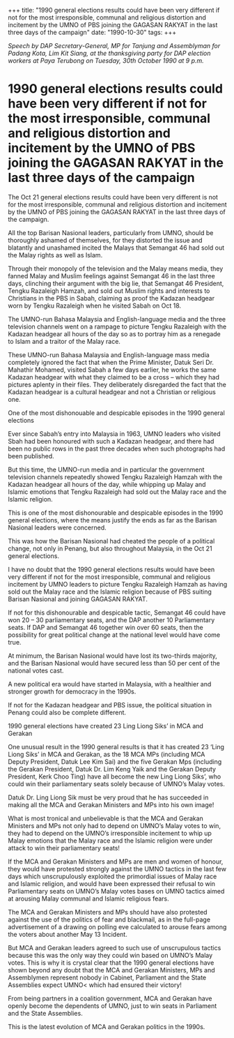 +++ 
title: "1990 general elections results could have been very different if not for the most irresponsible, communal and religious distortion and incitement by the UMNO of PBS joining the GAGASAN RAKYAT in the last three days of the campaign"
date: "1990-10-30"
tags:
+++

_Speech by DAP Secretary-General, MP for Tanjung and Assemblyman for Padang Kota, Lim Kit Siang, at the thanksgiving party for DAP election workers at Paya Terubong on Tuesday, 30th October 1990 at 9 p.m._

# 1990 general elections results could have been very different if not for the most irresponsible, communal and religious distortion and incitement by the UMNO of PBS joining the GAGASAN RAKYAT in the last three days of the campaign

The Oct 21 general elections results could have been very different is not for the most irresponsible, communal and religious distortion and incitement by the UMNO of PBS joining the GAGASAN RAKYAT in the last three days of the campaign.</u>

All the top Barisan Nasional leaders, particularly from UMNO, should be thoroughly ashamed of themselves, for they distorted the issue and blatantly and unashamed incited the Malays that Semangat 46 had sold out the Malay rights as well as Islam.

Through their monopoly of the television and the Malay means media, they fanned Malay and Muslim feelings against Semangat 46 in the last three days, clinching their argument with the big lie, that Semangat 46 President, Tengku Razaleigh Hamzah, and sold out Muslim rights and interests to Christians in the PBS in Sabah, claiming as proof the Kadazan headgear worn by Tengku Razaleigh when he visited Sabah on Oct 18.

The UMNO-run Bahasa Malaysia and English-language media and the three television channels went on a rampage to picture Tengku Razaleigh with the Kadazan headgear all hours of the day so as to portray him as a renegade to Islam and a traitor of the Malay race.

These UMNO-run Bahasa Malaysia and English-language mass media completely ignored the fact that when the Prime Minister, Datuk Seri Dr. Mahathir Mohamed, visited Sabah a few days earlier, he works the same Kadazan headgear with what they claimed to be a cross – which they had pictures aplenty in their files. They deliberately disregarded the fact that the Kadazan headgear is a cultural headgear and not a Christian or religious one.

One of the most dishonouable and despicable episodes in the 1990 general elections

Ever since Sabah’s entry into Malaysia in 1963, UMNO leaders who visited Sbah had been honoured with such a Kadazan headgear, and there had been no public rows in the past three decades when such photographs had been published.

But this time, the UMNO-run media and in particular the government television channels repeatedly showed Tengku Razaleigh Hamzah with the Kadazan headgear all hours of the day, while whipping up Malay and Islamic emotions that Tengku Razaleigh had sold out the Malay race and the Islamic religion.

This is one of the most dishonourable and despicable episodes in the 1990 general elections, where the means justify the ends as far as the Barisan Nasional leaders were concerned.

This was how the Barisan Nasional had cheated the people of a political change, not only in Penang, but also throughout Malaysia, in the Oct 21 general elections.

I have no doubt that the 1990 general elections results would have been very different if not for the most irresponsible, communal and religious incitement by UMNO leaders to picture Tengku Razaleigh Hamzah as having sold out the Malay race and the Islamic religion because of PBS suiting Barisan Nasional and joining GAGASAN RAKYAT.

If not for this dishonourable and despicable tactic, Semangat 46 could have won 20 – 30 parliamentary seats, and the DAP another 10 Parliamentary seats. If DAP and Semangat 46 together win over 60 seats, then the possibility for great political change at the national level would have come true.

At minimum, the Barisan Nasional would have lost its two-thirds majority, and the Barisan Nasional would have secured less than 50 per cent of the national votes cast.

A new political era would have started in Malaysia, with a healthier and stronger growth for democracy in the 1990s.

If not for the Kadazan headgear and PBS issue, the political situation in Penang could also be complete different.

1990 general elections have created 23 Ling Liong Siks’ in MCA and Gerakan

One unusual result in the 1990 general results is that it has created 23 ‘Ling Liong Siks’ in MCA and Gerakan, as the 18 MCA MPs (including MCA Deputy President, Datuk Lee Kim Sai) and the five Gerakan Mps (including the Gerakan President, Datuk Dr. Lim Keng Yaik and the Gerakan Deputy President, Kerk Choo Ting) have all become the new Ling Liong Siks’, who could win their parliamentary seats solely because of UMNO’s Malay votes.

Datuk Dr. Ling Liong Sik must be very proud that he has succeeded in making all the MCA and Gerakan Ministers and MPs into his own image!

What is most tronical and unbelievable is that the MCA and Gerakan Ministers and MPs not only had to depend on UMNO’s Malay votes to win, they had to depend on the UMNO’s irresponsible incitement to whip up Malay emotions that the Malay race and the Islamic religion were under attack to win their parliamentary seats!

If the MCA and Gerakan Ministers and MPs are men and women of honour, they would have protested strongly against the UMNO tactics in the last few days which unscrupulously exploited the primordial issues of Malay race and Islamic religion, and would have been expressed their refusal to win Parliamentary seats on UMNO’s Malay votes bases on UMNO tactics aimed at arousing Malay communal and Islamic religious fears.

The MCA and Gerakan Ministers and MPs should have also protested against the use of the politics of fear and blackmail, as in the full-page advertisement of a drawing on polling eve calculated to arouse fears among the voters about another May 13 Incident.

But MCA and Gerakan leaders agreed to such use of unscrupulous tactics because this was the only way they could win based on UMNO’s Malay votes. This is why it is crystal clear that the 1990 general elections have shown beyond any doubt that the MCA and Gerakan Ministers, MPs and Assemblymen represent nobody in Cabinet, Parliament and the State Assemblies expect UMNO< which had ensured their victory!

From being partners in a coalition government, MCA and Gerakan have openly become the dependents of UMNO, just to win seats in Parliament and the State Assemblies.

This is the latest evolution of MCA and Gerakan politics in the 1990s.
 
